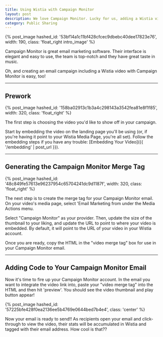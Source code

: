 ```yaml
---
title: Using Wistia with Campaign Monitor
layout: post
description: We love Campaign Monitor. Lucky for us, adding a Wistia video to an email campaign is pretty easy, too. Learn how here!
category: Public Sharing
---
```


{% post_image hashed_id: '53bf14a1c11bf428cfcec9dbebc40dee17823e76', width: 190, class: 'float_right intro_image' %}

Campaign Monitor is great email marketing software.  Their interface is elegant and easy to use, the team is top-notch and they have great taste in music.

Oh, and creating an email campaign including a Wistia video with Campaign Monitor is easy, too!

----

## Prework

{% post_image hashed_id: '158ba02913c1b3a4c298143a3542fea81e8f1f85', width: 320, class: 'float_right' %}

The first step is choosing the video you'd like to show off in your campaign.

Start by embedding the video on the landing page you'll be using (or, if you're having it point to your Wistia Media Page, you're all set).  Follow the embedding steps if you have any trouble: [Embedding Your Video]({{ '/embedding' | post_url }}).

----

## Generating the Campaign Monitor Merge Tag

{% post_image hashed_id: '48c849fe57613e96237954c65704241dc9d1187f', width: 320, class: 'float_right' %}

The next step is to create the merge tag for your Campaign Monitor email. On your video's media page, select 'Email Marketing from under the <span class="action_menu">Media Actions</span> menu.


Select "Campaign Monitor" as your provider.  Then, update the size of the thumbnail to your liking, and update the URL to point to where your video is embedded.  By default, it will point to the URL of your video in your Wistia account.

Once you are ready, copy the HTML in the "video merge tag" box for use in your Campaign Monitor email.

----

## Adding Code to Your Campaign Monitor Email

Now it's time to fire up your Campaign Monitor account.  In the email you want to integrate the video link into, paste your "video merge tag" into the HTML and then hit 'preview'.  You should see the video thumbnail and play button appear!

{% post_image hashed_id: '57225bfe428f0ea2136ee5b4769e0644bed7b4e4', class: 'center' %}

Now your email is ready to send!!  As recipients open your email and click-through to view the video, their stats will be accumulated in Wistia and tagged with their email address.  How cool is that??

